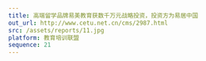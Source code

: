 ```yaml
---
title: 高端留学品牌易美教育获数千万元战略投资，投资方为易居中国
out_url: http://www.cetu.net.cn/cms/2987.html
src: /assets/reports/11.jpg
platform: 教育培训联盟
sequence: 21
---
```


